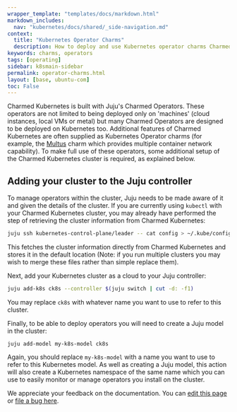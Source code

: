 ```yaml
---
wrapper_template: "templates/docs/markdown.html"
markdown_includes:
  nav: "kubernetes/docs/shared/_side-navigation.md"
context:
  title: "Kubernetes Operator Charms"
  description: How to deploy and use Kubernetes operator charms Charmed Kubernetes
keywords: charms, operators
tags: [operating]
sidebar: k8smain-sidebar
permalink: operator-charms.html
layout: [base, ubuntu-com]
toc: False
---
```


Charmed Kubernetes is built with Juju's Charmed Operators. These operators are
not limited to being deployed only on 'machines' (cloud instances, local VMs or
metal) but many Charmed Operators are designed to be deployed on Kubernetes too.
Additional features of Charmed Kubernetes are often supplied as Kubernetes Operator
charms (for example, the [Multus][] charm which provides multiple container
network capability). To make full use of these operators, some additional setup
of the Charmed Kubernetes cluster is required, as explained below.

## Adding your cluster to the Juju controller

To manage operators within the cluster, Juju needs to be made aware of it
and given the details of the cluster. If you are currently using `kubectl` with
your Charmed Kubernetes cluster, you may already have performed the step of
retrieving the cluster information from Charmed Kubernetes:

```bash
juju ssh kubernetes-control-plane/leader -- cat config > ~/.kube/config
```

This fetches the cluster information directly from Charmed Kubernetes and stores
it in the default location (Note: if you run multiple clusters you may wish to
merge these files rather than simple replace them).

Next, add your Kubernetes cluster as a cloud to your Juju controller:

```bash
juju add-k8s ck8s --controller $(juju switch | cut -d: -f1)
```

You may replace `ck8s` with whatever name you want to use to refer to this cluster.

Finally, to be able to deploy operators you will need to create a Juju model in the cluster:

```
juju add-model my-k8s-model ck8s
```

Again, you should replace `my-k8s-model` with a name you want to use to refer to
this Kubernetes model. As well as creating a Juju model, this action will also
create a Kubernetes namespace of the same name which you can use to easily
monitor or manage operators you install on the cluster.

<!-- LINKS -->

[Multus]: /kubernetes/docs/cni-multus

<!-- FEEDBACK -->
<div class="p-notification--information">
  <div class="p-notification__content">
    <p class="p-notification__message">We appreciate your feedback on the documentation. You can
    <a href="https://github.com/charmed-kubernetes/kubernetes-docs/edit/main/pages/k8s/operator-charms.md" >edit this page</a>
    or
    <a href="https://github.com/charmed-kubernetes/kubernetes-docs/issues/new" >file a bug here</a>.</p>
  </div>
</div>
